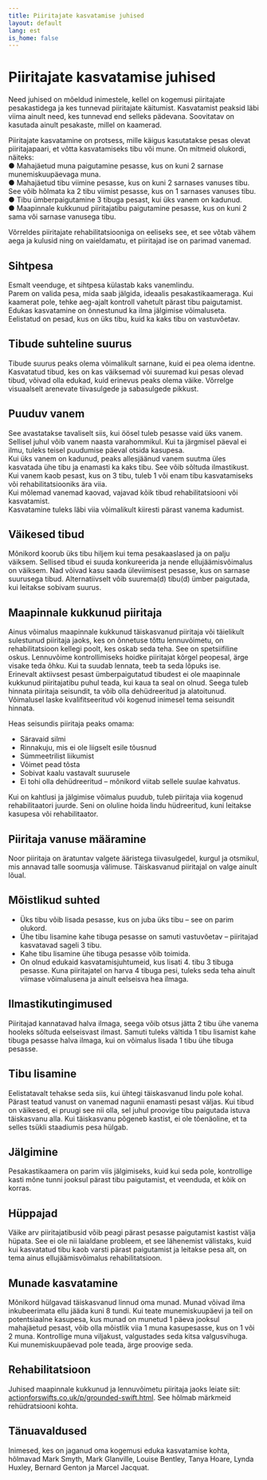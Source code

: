 ```yaml
---
title: Piiritajate kasvatamise juhised
layout: default
lang: est
is_home: false
---
```


# Piiritajate kasvatamise juhised

Need juhised on mõeldud inimestele, kellel on kogemusi piiritajate pesakastidega ja kes tunnevad piiritajate käitumist. Kasvatamist peaksid läbi viima ainult need, kes tunnevad end selleks pädevana. Soovitatav on kasutada ainult pesakaste, millel on kaamerad.

Piiritajate kasvatamine on protsess, mille käigus kasutatakse pesas olevat piiritajapaari, et võtta kasvatamiseks tibu või mune. On mitmeid olukordi, näiteks:  
● Mahajäetud muna paigutamine pesasse, kus on kuni 2 sarnase munemiskuupäevaga muna.  
● Mahajäetud tibu viimine pesasse, kus on kuni 2 sarnases vanuses tibu. See võib hõlmata ka 2 tibu viimist pesasse, kus on 1 sarnases vanuses tibu.  
● Tibu ümberpaigutamine 3 tibuga pesast, kui üks vanem on kadunud.  
● Maapinnale kukkunud piiritajatibu paigutamine pesasse, kus on kuni 2 sama või sarnase vanusega tibu.  

Võrreldes piiritajate rehabilitatsiooniga on eeliseks see, et see võtab vähem aega ja kulusid ning on vaieldamatu, et piiritajad ise on parimad vanemad.

## Sihtpesa  
Esmalt veenduge, et sihtpesa külastab kaks vanemlindu.  
Parem on valida pesa, mida saab jälgida, ideaalis pesakastikaameraga. Kui kaamerat pole, tehke aeg-ajalt kontroll vahetult pärast tibu paigutamist.  
Edukas kasvatamine on õnnestunud ka ilma jälgimise võimaluseta.  
Eelistatud on pesad, kus on üks tibu, kuid ka kaks tibu on vastuvõetav.

## Tibude suhteline suurus  
Tibude suurus peaks olema võimalikult sarnane, kuid ei pea olema identne. Kasvatatud tibud, kes on kas väiksemad või suuremad kui pesas olevad tibud, võivad olla edukad, kuid erinevus peaks olema väike. Võrrelge visuaalselt arenevate tiivasulgede ja sabasulgede pikkust.

## Puuduv vanem  
See avastatakse tavaliselt siis, kui öösel tuleb pesasse vaid üks vanem. Sellisel juhul võib vanem naasta varahommikul. Kui ta järgmisel päeval ei ilmu, tuleks teisel puudumise päeval otsida kasupesa.  
Kui üks vanem on kadunud, peaks allesjäänud vanem suutma üles kasvatada ühe tibu ja enamasti ka kaks tibu. See võib sõltuda ilmastikust.  
Kui vanem kaob pesast, kus on 3 tibu, tuleb 1 või enam tibu kasvatamiseks või rehabilitatsiooniks ära viia.  
Kui mõlemad vanemad kaovad, vajavad kõik tibud rehabilitatsiooni või kasvatamist.  
Kasvatamine tuleks läbi viia võimalikult kiiresti pärast vanema kadumist.

## Väikesed tibud  
Mõnikord koorub üks tibu hiljem kui tema pesakaaslased ja on palju väiksem. Sellised tibud ei suuda konkureerida ja nende ellujäämisvõimalus on väiksem. Nad võivad kasu saada üleviimisest pesasse, kus on sarnase suurusega tibud. Alternatiivselt võib suurema(d) tibu(d) ümber paigutada, kui leitakse sobivam suurus.

## Maapinnale kukkunud piiritaja  
Ainus võimalus maapinnale kukkunud täiskasvanud piiritaja või täielikult sulestunud piiritaja jaoks, kes on õnnetuse tõttu lennuvõimetu, on rehabilitatsioon kellegi poolt, kes oskab seda teha. See on spetsiifiline oskus. Lennuvõime kontrollimiseks hoidke piiritajat kõrgel peopesal, ärge visake teda õhku. Kui ta suudab lennata, teeb ta seda lõpuks ise.  
Erinevalt aktiivsest pesast ümberpaigutatud tibudest ei ole maapinnale kukkunud piiritajatibu puhul teada, kui kaua ta seal on olnud. Seega tuleb hinnata piiritaja seisundit, ta võib olla dehüdreeritud ja alatoitunud. Võimalusel laske kvalifitseeritud või kogenud inimesel tema seisundit hinnata.  

Heas seisundis piiritaja peaks omama:  
- Säravaid silmi  
- Rinnakuju, mis ei ole liigselt esile tõusnud  
- Sümmeetrilist liikumist  
- Võimet pead tõsta  
- Sobivat kaalu vastavalt suurusele  
- Ei tohi olla dehüdreeritud – mõnikord viitab sellele suulae kahvatus.  

Kui on kahtlusi ja jälgimise võimalus puudub, tuleb piiritaja viia kogenud rehabilitaatori juurde. Seni on oluline hoida lindu hüdreeritud, kuni leitakse kasupesa või rehabilitaator.

## Piiritaja vanuse määramine  
Noor piiritaja on äratuntav valgete ääristega tiivasulgedel, kurgul ja otsmikul, mis annavad talle soomusja välimuse. Täiskasvanud piiritajal on valge ainult lõual.

## Mõistlikud suhted  
- Üks tibu võib lisada pesasse, kus on juba üks tibu – see on parim olukord.  
- Ühe tibu lisamine kahe tibuga pesasse on samuti vastuvõetav – piiritajad kasvatavad sageli 3 tibu.  
- Kahe tibu lisamine ühe tibuga pesasse võib toimida.  
- On olnud edukaid kasvatamisjuhtumeid, kus lisati 4. tibu 3 tibuga pesasse. Kuna piiritajatel on harva 4 tibuga pesi, tuleks seda teha ainult viimase võimalusena ja ainult eelseisva hea ilmaga.

## Ilmastikutingimused  
Piiritajad kannatavad halva ilmaga, seega võib otsus jätta 2 tibu ühe vanema hooleks sõltuda eelseisvast ilmast. Samuti tuleks vältida 1 tibu lisamist kahe tibuga pesasse halva ilmaga, kui on võimalus lisada 1 tibu ühe tibuga pesasse.

## Tibu lisamine  
Eelistatavalt tehakse seda siis, kui ühtegi täiskasvanud lindu pole kohal. Pärast teatud vanust on vanemad nagunii enamasti pesast väljas. Kui tibud on väikesed, ei pruugi see nii olla, sel juhul proovige tibu paigutada istuva täiskasvanu alla. Kui täiskasvanu põgeneb kastist, ei ole tõenäoline, et ta selles tsükli staadiumis pesa hülgab.

## Jälgimine  
Pesakastikaamera on parim viis jälgimiseks, kuid kui seda pole, kontrollige kasti mõne tunni jooksul pärast tibu paigutamist, et veenduda, et kõik on korras.

## Hüppajad  
Väike arv piiritajatibusid võib peagi pärast pesasse paigutamist kastist välja hüpata. See ei ole nii laialdane probleem, et see lähenemist välistaks, kuid kui kasvatatud tibu kaob varsti pärast paigutamist ja leitakse pesa alt, on tema ainus ellujäämisvõimalus rehabilitatsioon.

## Munade kasvatamine  
Mõnikord hülgavad täiskasvanud linnud oma munad. Munad võivad ilma inkubeerimata ellu jääda kuni 8 tundi. Kui teate munemiskuupäevi ja teil on potentsiaalne kasupesa, kus munad on munetud 1 päeva jooksul mahajäetud pesast, võib olla mõistlik viia 1 muna kasupesasse, kus on 1 või 2 muna. Kontrollige muna viljakust, valgustades seda kitsa valgusvihuga.  
Kui munemiskuupäevad pole teada, ärge proovige seda.

## Rehabilitatsioon  
Juhised maapinnale kukkunud ja lennuvõimetu piiritaja jaoks leiate siit: [actionforswifts.co.uk/p/grounded-swift.html](../assets/texts/actionforswifts.co.uk/p/grounded-swift.html). See hõlmab märkmeid rehüdratsiooni kohta.

## Tänuavaldused  
Inimesed, kes on jaganud oma kogemusi eduka kasvatamise kohta, hõlmavad Mark Smyth, Mark Glanville, Louise Bentley, Tanya Hoare, Lynda Huxley, Bernard Genton ja Marcel Jacquat.